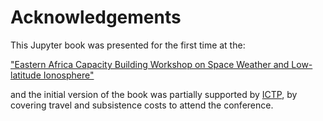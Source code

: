 # Acknowledgements

This Jupyter book was presented for the first time at the:

["Eastern Africa Capacity Building Workshop on Space Weather and Low-latitude Ionosphere"](https://indico.ictp.it/event/10216/overview)

and the initial version of the book was partially supported by [ICTP](https://www.ictp.it/),
by covering travel and subsistence costs to attend the conference.
